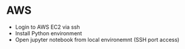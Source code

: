 # AWS
- Login to AWS EC2 via ssh
- Install Python environment
- Open jupyter notebook from local environemnt (SSH port access)
